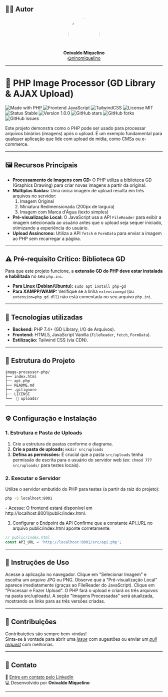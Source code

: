 ## 👨‍💻 Autor

<div align="center">
  <img src="https://avatars.githubusercontent.com/ninomiquelino" width="100" height="100" style="border-radius: 50%">
  <br>
  <strong>Onivaldo Miquelino</strong>
  <br>
  <a href="https://github.com/ninomiquelino">@ninomiquelino</a>
</div>

---

# 🎨 PHP Image Processor (GD Library & AJAX Upload)

![Made with PHP](https://img.shields.io/badge/PHP-777BB4?logo=php&logoColor=white)
![Frontend JavaScript](https://img.shields.io/badge/Frontend-JavaScript-F7DF1E?logo=javascript&logoColor=black)
![TailwindCSS](https://img.shields.io/badge/TailwindCSS-38B2AC?logo=tailwindcss&logoColor=white)
![License MIT](https://img.shields.io/badge/License-MIT-green)
![Status Stable](https://img.shields.io/badge/Status-Stable-success)
![Version 1.0.0](https://img.shields.io/badge/Version-1.0.0-blue)
![GitHub stars](https://img.shields.io/github/stars/NinoMiquelino/image-processor-php?style=social)
![GitHub forks](https://img.shields.io/github/forks/NinoMiquelino/image-processor-php?style=social)
![GitHub issues](https://img.shields.io/github/issues/NinoMiquelino/image-processor-php)

Este projeto demonstra como o PHP pode ser usado para processar arquivos binários (imagens) após o upload. É um exemplo fundamental para qualquer aplicação que lide com upload de mídia, como CMSs ou e-commerce.

---

## 🖼️ Recursos Principais

* **Processamento de Imagens com GD:** O PHP utiliza a biblioteca GD (Graphics Drawing) para criar novas imagens a partir da original.
* **Múltiplas Saídas:** Uma única imagem de upload resulta em três arquivos no servidor:
    1.  Imagem Original
    2.  Miniatura Redimensionada (200px de largura)
    3.  Imagem com Marca d'Água (texto simples)
* **Pré-visualização Local:** O JavaScript usa a API `FileReader` para exibir a imagem selecionada ao usuário antes que o upload seja sequer iniciado, otimizando a experiência do usuário.
* **Upload Assíncrono:** Utiliza a API `fetch` e `FormData` para enviar a imagem ao PHP sem recarregar a página.

---

## ⚠️ Pré-requisito Crítico: Biblioteca GD

Para que este projeto funcione, a **extensão GD do PHP deve estar instalada e habilitada** no seu `php.ini`.

* **Para Linux (Debian/Ubuntu):** `sudo apt install php-gd`
* **Para XAMPP/WAMP:** Verifique se a linha `extension=gd` (ou `extension=php_gd.dll`) não está comentada no seu arquivo `php.ini`.

---

## 🧠 Tecnologias utilizadas

* **Backend:** PHP 7.4+ (GD Library, I/O de Arquivos).
* **Frontend:** HTML5, JavaScript Vanilla (`FileReader`, `fetch`, `FormData`).
* **Estilização:** Tailwind CSS (via CDN).

---

## 🧩 Estrutura do Projeto

```
image-processor-php/
├── index.html
├── api.php
├── README.md
├── .gitignore
├── LICENSE
└──  📁 uploads/
```

---

## ⚙️ Configuração e Instalação

### 1. Estrutura e Pasta de Uploads

1.  Crie a estrutura de pastas conforme o diagrama.
2.  **Crie a pasta de uploads:** `mkdir src/uploads`
3.  **Defina as permissões:** É crucial que a pasta `src/uploads` tenha permissão de escrita para o usuário do servidor web (ex: `chmod 777 src/uploads/` para testes locais).

### 2. Executar o Servidor

Utilize o servidor embutido do PHP para testes (a partir da raiz do projeto):

```bash
php -S localhost:8001
```

​- Acesse: O frontend estará disponível em http://localhost:8001/public/index.html.

3. Configurar o Endpoint da API
​Confirme que a constante API_URL no arquivo public/index.html aponte corretamente:

```javascript
// public/index.html
const API_URL = 'http://localhost:8001/src/api.php'; 
```

---

## 📝 Instruções de Uso

​Acesse a aplicação no navegador.
​Clique em "Selecionar Imagem" e escolha um arquivo JPG ou PNG.
​Observe que a "Pré-visualização Local" aparece imediatamente (graças ao FileReader do JavaScript).
​Clique em "Processar e Fazer Upload".
​O PHP fará o upload e criará os três arquivos na pasta src/uploads/.
​A seção "Imagens Processadas" será atualizada, mostrando os links para as três versões criadas.

---

## 🤝 Contribuições
Contribuições são sempre bem-vindas!  
Sinta-se à vontade para abrir uma [*issue*](https://github.com/NinoMiquelino/image-processor-php/issues) com sugestões ou enviar um [*pull request*](https://github.com/NinoMiquelino/image-processor-php/pulls) com melhorias.

---

## 💬 Contato
📧 [Entre em contato pelo LinkedIn](https://www.linkedin.com/in/onivaldomiquelino/)  
💻 Desenvolvido por **Onivaldo Miquelino**

---
